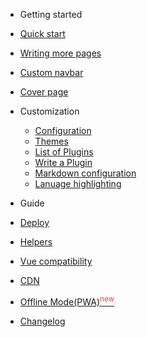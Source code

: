 - Getting started
 - [Quick start](/quickstart)
 - [Writing more pages](/more-pages)
 - [Custom navbar](/custom-navbar)
 - [Cover page](/cover)

- Customization
  - [Configuration](/configuration)
  - [Themes](/themes)
  - [List of Plugins](/plugins)
  - [Write a Plugin](/write-a-plugin)
  - [Markdown configuration](/markdown)
  - [Lanuage highlighting](/language-highlight)

- Guide
 - [Deploy](/deploy)
 - [Helpers](/helpers)
 - [Vue compatibility](/vue)
 - [CDN](/cdn)
 - [Offline Mode(PWA)<sup style="color: #F44336;">new</sup>](/pwa)

- [Changelog](/changelog)